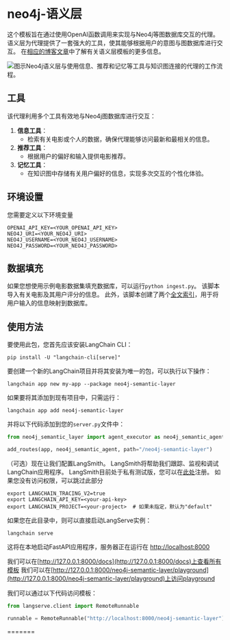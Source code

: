 # neo4j-语义层

这个模板旨在通过使用OpenAI函数调用来实现与Neo4j等图数据库交互的代理。
语义层为代理提供了一套强大的工具，使其能够根据用户的意图与图数据库进行交互。
在[相应的博客文章](https://medium.com/towards-data-science/enhancing-interaction-between-language-models-and-graph-databases-via-a-semantic-layer-0a78ad3eba49)中了解有关语义层模板的更多信息。

![图示Neo4j语义层与使用信息、推荐和记忆等工具与知识图连接的代理的工作流程。](https://raw.githubusercontent.com/langchain-ai/langchain/master/templates/neo4j-semantic-layer/static/workflow.png "Neo4j语义层工作流程图")

## 工具

该代理利用多个工具有效地与Neo4j图数据库进行交互：

1. **信息工具**：
   - 检索有关电影或个人的数据，确保代理能够访问最新和最相关的信息。
2. **推荐工具**：
   - 根据用户的偏好和输入提供电影推荐。
3. **记忆工具**：
   - 在知识图中存储有关用户偏好的信息，实现多次交互的个性化体验。

## 环境设置

您需要定义以下环境变量

```
OPENAI_API_KEY=<YOUR_OPENAI_API_KEY>
NEO4J_URI=<YOUR_NEO4J_URI>
NEO4J_USERNAME=<YOUR_NEO4J_USERNAME>
NEO4J_PASSWORD=<YOUR_NEO4J_PASSWORD>
```

## 数据填充

如果您想使用示例电影数据集填充数据库，可以运行`python ingest.py`。
该脚本导入有关电影及其用户评分的信息。
此外，该脚本创建了两个[全文索引](https://neo4j.com/docs/cypher-manual/current/indexes-for-full-text-search/)，用于将用户输入的信息映射到数据库。

## 使用方法

要使用此包，您首先应该安装LangChain CLI：

```shell
pip install -U "langchain-cli[serve]"
```

要创建一个新的LangChain项目并将其安装为唯一的包，可以执行以下操作：

```shell
langchain app new my-app --package neo4j-semantic-layer
```

如果要将其添加到现有项目中，只需运行：

```shell
langchain app add neo4j-semantic-layer
```

并将以下代码添加到您的`server.py`文件中：
```python
from neo4j_semantic_layer import agent_executor as neo4j_semantic_agent

add_routes(app, neo4j_semantic_agent, path="/neo4j-semantic-layer")
```

（可选）现在让我们配置LangSmith。
LangSmith将帮助我们跟踪、监视和调试LangChain应用程序。
LangSmith目前处于私有测试版，您可以在[此处](https://smith.langchain.com/)注册。
如果您没有访问权限，可以跳过此部分

```shell
export LANGCHAIN_TRACING_V2=true
export LANGCHAIN_API_KEY=<your-api-key>
export LANGCHAIN_PROJECT=<your-project>  # 如果未指定，默认为"default"
```

如果您在此目录中，则可以直接启动LangServe实例：

```shell
langchain serve
```

这将在本地启动FastAPI应用程序，服务器正在运行在
[http://localhost:8000](http://localhost:8000)

我们可以在[http://127.0.0.1:8000/docs](http://127.0.0.1:8000/docs)上查看所有模板
我们可以在[http://127.0.0.1:8000/neo4j-semantic-layer/playground](http://127.0.0.1:8000/neo4j-semantic-layer/playground)上访问playground

我们可以通过以下代码访问模板：

```python
from langserve.client import RemoteRunnable

runnable = RemoteRunnable("http://localhost:8000/neo4j-semantic-layer")
```
=======